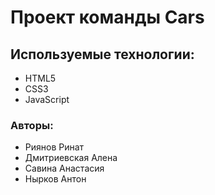 # Проект команды Cars

## Используемые технологии:
* HTML5
* CSS3
* JavaScript

### Авторы:
* Риянов Ринат
* Дмитриевская Алена
* Савина Анастасия
* Нырков Антон
